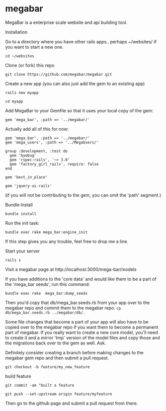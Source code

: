 megabar
=======

MegaBar is a enterprise scale website and api building tool. 

Installation

Go to a directory where you have other rails apps.. perhaps ~/websites/ if you want to start a new one.

```cd ~/websites```

Clone (or fork) this repo

```git clone https://github.com/megabar/megabar.git```

Create a new app (you can also just add the gem to an existing app)

```rails new myapp ```

```cd myapp```

Add MegaBar to your Gemfile so that it uses your local copy of the gem:

```gem 'mega_bar', :path => '../megabar/' ```

Actually add all of this for now: 
```
gem 'mega_bar', :path => '../megabar/'
gem 'mega_users', :path => '../MegaUsers/'

group :development, :test do
  gem 'byebug'
  gem 'rspec-rails', '~> 3.0'
  gem 'factory_girl_rails', require: false
end

gem 'best_in_place'

gem 'jquery-ui-rails'
```

(if you will not be contributing to the gem, you can omit the 'path' segment.)

Bundle Install

```bundle install```

Run the init task:

```bundle exec rake mega_bar:engine_init```

If this step gives you any trouble, feel free to drop me a line.

Start your server

```rails s```

Visit a megabar page at http://localhost:3000/mega-bar/models



If you have additions to the 'core data' and would like them to be a part of the 'mega_bar seeds', run this command:

```bundle exec rake  mega_bar:dump_seeds```

Then you'd copy that db/mega_bar.seeds.rb from your app over to the megabar repo and commit them to the megabar repo. 
```cp db/mega_bar.seeds.rb ../megabar/db/.```

Some file changes that become a part of your app will also have to be copied over to the megabar repo if you want them to become a permanent part of megabar. If you really want to create a new core model, you'll need to create it and a mirror 'tmp' version of the model files and copy those and the migrations back over to the gem as well. Ask.

Definitely consider creating a branch before making changes to the megabar gem repo and then submit a pull request.

```git checkout -b feature/my_new_feature```

build feature

```git commit -am "built a feature ```

```git push --set-upstream origin feature/myfeature```

Then go to the github page and submit a pull request from there.


